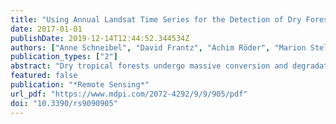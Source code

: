 ```yaml
---
title: "Using Annual Landsat Time Series for the Detection of Dry Forest Degradation Processes in South-Central Angola"
date: 2017-01-01
publishDate: 2019-12-14T12:44:52.344534Z
authors: ["Anne Schneibel", "David Frantz", "Achim Röder", "Marion Stellmes", "Kim Fischer", "Joachim Hill"]
publication_types: ["2"]
abstract: "Dry tropical forests undergo massive conversion and degradation processes. This also holds true for the extensive Miombo forests that cover large parts of Southern Africa. While the largest proportional area can be found in Angola, the country still struggles with food shortages, insufficient medical and educational supplies, as well as the ongoing reconstruction of infrastructure after 27 years of civil war. Especially in rural areas, the local population is therefore still heavily dependent on the consumption of natural resources, as well as subsistence agriculture. This leads, on one hand, to large areas of Miombo forests being converted for cultivation purposes, but on the other hand, to degradation processes due to the selective use of forest resources. While forest conversion in south-central rural Angola has already been quantitatively described, information about forest degradation is not yet available. This is due to the history of conflicts and the therewith connected research difficulties, as well as the remote location of this area. We apply an annual time series approach using Landsat data in south-central Angola not only to assess the current degradation status of the Miombo forests, but also to derive past developments reaching back to times of armed conflicts. We use the Disturbance Index based on tasseled cap transformation to exclude external influences like inter-annual variation of rainfall. Based on this time series, linear regression is calculated for forest areas unaffected by conversion, but also for the pre-conversion period of those areas that were used for cultivation purposes during the observation time. Metrics derived from linear regression are used to classify the study area according to their dominant modification processes. We compare our results to MODIS latent integral trends and to further products to derive information on underlying drivers. Around 13% of the Miombo forests are affected by degradation processes, especially along streets, in villages, and close to existing agriculture. However, areas in presumably remote and dense forest areas are also affected to a significant extent. A comparison with MODIS derived fire ignition data shows that they are most likely affected by recurring fires and less by selective timber extraction. We confirm that areas that are used for agriculture are more heavily disturbed by selective use beforehand than those that remain unaffected by conversion. The results can be substantiated by the MODIS latent integral trends and we also show that due to extent and location, the assessment of forest conversion is most likely not sufficient to provide good estimates for the loss of natural resources."
featured: false
publication: "*Remote Sensing*"
url_pdf: "https://www.mdpi.com/2072-4292/9/9/905/pdf"
doi: "10.3390/rs9090905"
---
```


